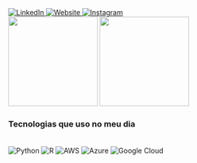 <!DOCTYPE html>
<html>
<head>
  <title>My Website</title>
</head>
<body>
  <a href="https://www.linkedin.com/in/leonardo-venancio-correia-3279b210b/">
    <img src="https://img.shields.io/badge/LinkedIn-0077B5?style=for-the-badge&logo=linkedin&logoColor=white" alt="LinkedIn" />
  </a>
  <a href="http://lattes.cnpq.br/4816788536590479">
    <img src="https://img.shields.io/badge/website-000000?style=for-the-badge&logo=About.me&logoColor=white" alt="Website" />
  </a>
  <a href="https://www.instagram.com/leonardovenan">
    <img src="https://img.shields.io/badge/Instagram-E4405F?style=for-the-badge&logo=instagram&logoColor=white" alt="Instagram" />
  </a>

  <div>
    <img height="180em" src="https://github-readme-stats.vercel.app/api?username=leonardovenan&theme=dracula&show_icons=true" />
    <img height="180em" src="https://github-readme-stats.vercel.app/api/top-langs/?username=leonardovenan&hide_progress=true&theme=dracula" />
  </div>

  <h3>Tecnologias que uso no meu dia</h3>
  <div style="display: inline_block"><br/>
    <img align="center" alt="Python" src="https://img.shields.io/badge/Python-3776AB?style=for-the-badge&logo=python&logoColor=white" />
    <img align="center" alt="R" src="https://img.shields.io/badge/R-276DC3?style=for-the-badge&logo=r&logoColor=white" />
    <img align="center" alt="AWS" src="https://img.shields.io/badge/Amazon_AWS-FF9900?style=for-the-badge&logo=amazonaws&logoColor=white" />
    <img align="center" alt="Azure" src="https://img.shields.io/badge/microsoft%20azure-0089D6?style=for-the-badge&logo=microsoft-azure&logoColor=white" />
    <img align="center" alt="Google Cloud" src="https://img.shields.io/badge/Google_Cloud-4285F4?style=for-the-badge&logo=google-cloud&logoColor=white" />
  </div>

  <div style="display: inline_block"><br/>
    <img align="center" alt="DataBricks" src="https://img.shields.io/badge/Databricks-FF3621?style=for
